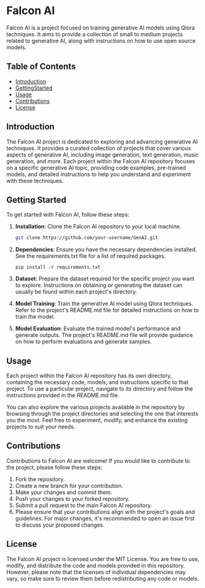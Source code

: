 # Falcon AI

Falcon AI is a project focused on training generative AI models using Qlora techniques. It aims to provide a collection of small to medium projects related to generative AI, along with instructions on how to use open source models.

## Table of Contents
- [Introduction](#introduction)
- [GettingStarted](#getting_started)
- [Usage](#usage)
- [Contributions](#contributions)
- [License](#license)

## Introduction

The Falcon AI project is dedicated to exploring and advancing generative AI techniques. It provides a curated collection of projects that cover various aspects of generative AI, including image generation, text generation, music generation, and more. Each project within the Falcon AI repository focuses on a specific generative AI topic, providing code examples, pre-trained models, and detailed instructions to help you understand and experiment with these techniques.

## Getting Started

To get started with Falcon AI, follow these steps:

1. **Installation**: Clone the Falcon AI repository to your local machine.

   ```bash
   git clone https://github.com/your-username/GenAI.git
    ```
2.  **Dependencies**: Ensure you have the necessary dependencies installed.
    See the requirements.txt file for a list of required packages.
    ```shell
    pip install -r requirements.txt
    ```
3.  **Dataset**: Prepare the dataset required for the specific project you want to explore. Instructions on obtaining or generating the dataset can usually be found within each project's directory.

4.  **Model Training**: Train the generative AI model using Qlora techniques. Refer to the project's README.md file for detailed instructions on how to train the model.

5.  **Model Evaluation**: Evaluate the trained model's performance and generate outputs. The project's README.md file will provide guidance on how to perform evaluations and generate samples.

## Usage
Each project within the Falcon AI repository has its own directory, containing the necessary code, models, and instructions specific to that project. To use a particular project, navigate to its directory and follow the instructions provided in the README.md file.

You can also explore the various projects available in the repository by browsing through the project directories and selecting the one that interests you the most. Feel free to experiment, modify, and enhance the existing projects to suit your needs.

## Contributions
Contributions to Falcon AI are welcome! If you would like to contribute to the project, please follow these steps:

1.  Fork the repository.
2.  Create a new branch for your contribution.
3.  Make your changes and commit them.
4.  Push your changes to your forked repository.
5.  Submit a pull request to the main Falcon AI repository.
6.  Please ensure that your contributions align with the project's goals and guidelines. For major changes, it's recommended to open an issue first to discuss your proposed changes.

## License
The Falcon AI project is licensed under the MIT License. You are free to use, modify, and distribute the code and models provided in this repository. However, please note that the licenses of individual dependencies may vary, so make sure to review them before redistributing any code or models.
